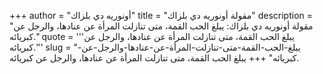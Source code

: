 +++
author = "أونوريه دي بلزاك"
title = "مقولة أونوريه دي بلزاك"
description = "مقولة أونوريه دي بلزاك: يبلغ الحب القمة، متى تنازلت المرأة عن عنادها، والرجل عن كبريائه."
quote = '''يبلغ الحب القمة، متى تنازلت المرأة عن عنادها، والرجل عن كبريائه.''' 
slug = "يبلغ-الحب-القمة-متى-تنازلت-المرأة-عن-عنادها-والرجل-عن-كبريائه"
+++
يبلغ الحب القمة، متى تنازلت المرأة عن عنادها، والرجل عن كبريائه.
